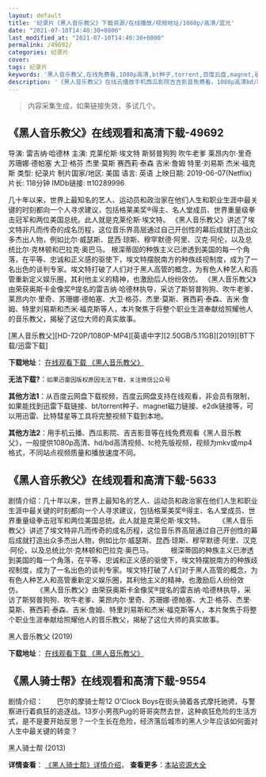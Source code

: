 ```yaml
---
layout: default
title: '纪录片《黑人音乐教父》下载资源/在线播放/视频地址/1080p/高清/蓝光'
date: "2021-07-10T14:40:30+0800"
last_modified_at: "2021-07-10T14:40:30+0800"
permalink: /49692/
categories: 纪录片
cover:
tags: 纪录片
keywords: '黑人音乐教父,在线免费看,1080p高清,bt种子,torrent,百度云盘,magnet,磁力链,迅雷下载资源'
description: '《黑人音乐教父》在线云播放手机西瓜影院吉吉影音免费看，1080p高清bd/hd未删减完整版和tc抢先枪版，mkv/mp4格式，附带bt/torrent种子、magnet/磁力链、百度云盘、网盘资源迅雷下载链接'
---
```


>内容采集生成，如果链接失效，多试几个。


## 《黑人音乐教父》在线观看和高清下载-49692

导演: 雷吉纳·哈德林 主演: 克莱伦斯·埃文特 斯努普狗狗 吹牛老爹 莱昂内尔·里奇 苏珊娜·德帕塞 大卫·格芬 杰里·莫斯 赛西莉·泰森 吉米·詹姆 特里·刘易斯 杰米·福克斯 类型: 纪录片 制片国家/地区: 美国 语言: 英语 上映日期: 2019-06-07(Netflix) 片长: 118分钟 IMDb链接: tt10289996

几十年以来，世界上最知名的艺人、运动员和政治家在他们人生和职业生涯中最关键的时刻都向一个人寻求建议，包括格莱美奖®得主、名人堂成员、世界重量级拳击冠军和两位美国总统。此人就是克莱伦斯·埃文特。 《黑人音乐教父》讲述了埃文特非凡而传奇的成名历程，这位音乐界高层通过自己开创性的幕后成就打造出众多杰出人物，例如比尔·威瑟斯、昆西·琼斯、穆罕默德·阿里、汉克·阿伦，以及总统比尔·克林顿和巴拉克·奥巴马。 根深蒂固的种族主义已渗透到美国的每一个角落，在平等、忠诚和正义感的驱使下，埃文特摆脱南方的种族歧视制度，成为了一名出色的谈判专家。埃文特打破了人们对于黑人高管的概念，为有色人种艺人和高管重新定义娱乐圈，其利他主义的精神，也激励后人纷纷效仿。 《黑人音乐教父》由荣获奥斯卡金像奖®提名的雷吉纳·哈德林执导，采访了斯努普狗狗、吹牛老爹、莱昂内尔·里奇、苏珊娜·德帕塞、大卫·格芬、杰里·莫斯、赛西莉·泰森、吉米·詹姆、特里刘易斯和杰米·福克斯等人，本片聚焦于将整个职业生涯奉献给照耀他人的音乐教父，揭秘了这位大师的真实故事。


[黑人音乐教父][HD-720P/1080P-MP4][英语中字][2.50GB/5.11GB][2019][BT下载/迅雷下载]

**下载地址**： [在线观看下载 《黑人音乐教父》](https://www.btdx8.com/torrent/hryljf_2019.html) 


**无法下载?**：`如果迅雷因版权原因无法下载，关注微信公众号 `

**其他方法1**：从百度云网盘下载视频，百度云网盘支持在线观看，非会员有限制，如果能找到迅雷下载链接、bt/torrent种子、magnet磁力链接、e2dk链接等，可以用迅雷、比特彗星等工具将完整视频下载到本地。

**其他方法2**：用手机云播、西瓜影院、吉吉影音等在线免费观看《黑人音乐教父》，一般提供1080p高清、hd/bd高清视频、tc抢先版视频，视频为mkv或mp4格式，不同站点视频质量和播放速度不同。


## 《黑人音乐教父》在线观看和高清下载-5633

剧情介绍：几十年以来，世界上最知名的艺人、运动员和政治家在他们人生和职业生涯中最关键的时刻都向一个人寻求建议，包括格莱美奖®得主、名人堂成员、世界重量级拳击冠军和两位美国总统。此人就是克莱伦斯·埃文特。  　　《黑人音乐教父》讲述了埃文特非凡而传奇的成名历程，这位音乐界高层通过自己开创性的幕后成就打造出众多杰出人物，例如比尔·威瑟斯、昆西·琼斯、穆罕默德·阿里、汉克·阿伦，以及总统比尔·克林顿和巴拉克·奥巴马。  　　根深蒂固的种族主义已渗透到美国的每一个角落，在平等、忠诚和正义感的驱使下，埃文特摆脱南方的种族歧视制度，成为了一名出色的谈判专家。埃文特打破了人们对于黑人高管的概念，为有色人种艺人和高管重新定义娱乐圈，其利他主义的精神，也激励后人纷纷效仿。  　　《黑人音乐教父》由荣获奥斯卡金像奖®提名的雷吉纳·哈德林执导，采访了斯努普狗狗、吹牛老爹、莱昂内尔·里奇、苏珊娜·德帕塞、大卫·格芬、杰里·莫斯、赛西莉·泰森、吉米·詹姆、特里刘易斯和杰米·福克斯等人，本片聚焦于将整个职业生涯奉献给照耀他人的音乐教父，揭秘了这位大师的真实故事。


黑人音乐教父 (2019)

**下载地址**： [在线观看下载 《黑人音乐教父》](https://www.btbtdy.me/btdy/dy15984.html) 


## 《黑人骑士帮》在线观看和高清下载-9554

剧情介绍：　　巴尔的摩骑士帮12 O'Clock Boys在街头骑着各式摩托驰骋，与警察进行着疯狂的追逐战。13岁小男孩Pug的哥哥突然去世，这种疯狂危险的生活方式，是不是要开始反思？一个生长在危险，经济落后城市的黑人少年应该如何面对人生中最关键的转变？


黑人骑士帮 (2013)

**详情查看**： [《黑人骑士帮》详情介绍](/movie/9554/)， **查看更多**：[本站资源大全](/movie/t/all/)

